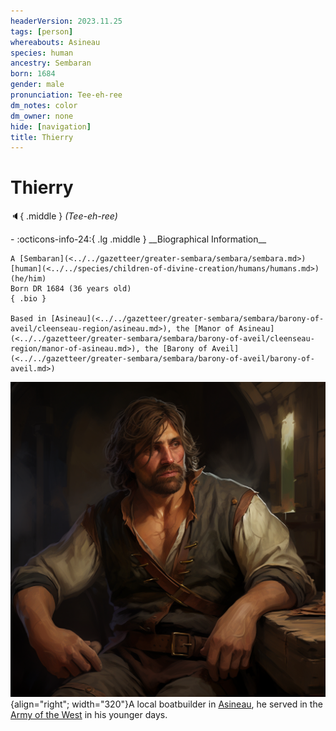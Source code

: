 ```yaml
---
headerVersion: 2023.11.25
tags: [person]
whereabouts: Asineau
species: human
ancestry: Sembaran
born: 1684
gender: male
pronunciation: Tee-eh-ree
dm_notes: color
dm_owner: none
hide: [navigation]
title: Thierry
---
```

# Thierry
:speaker:{ .middle } *(Tee-eh-ree)*  
<div class="grid cards ext-narrow-margin ext-one-column" markdown>
- :octicons-info-24:{ .lg .middle } __Biographical Information__

    A [Sembaran](<../../gazetteer/greater-sembara/sembara/sembara.md>) [human](<../../species/children-of-divine-creation/humans/humans.md>) (he/him)  
    Born DR 1684 (36 years old)  
    { .bio }

    Based in [Asineau](<../../gazetteer/greater-sembara/sembara/barony-of-aveil/cleenseau-region/asineau.md>), the [Manor of Asineau](<../../gazetteer/greater-sembara/sembara/barony-of-aveil/cleenseau-region/manor-of-asineau.md>), the [Barony of Aveil](<../../gazetteer/greater-sembara/sembara/barony-of-aveil/barony-of-aveil.md>)
</div>


![Thierry](../../assets/thierry.png){align="right"; width="320"}A local boatbuilder in [Asineau](<../../gazetteer/greater-sembara/sembara/barony-of-aveil/cleenseau-region/asineau.md>), he served in the [Army of the West](<../../groups/sembaran-army/army-of-the-west.md>) in his younger days. 